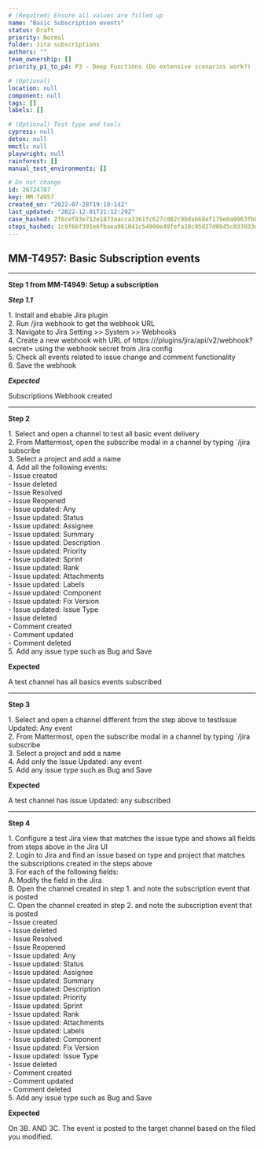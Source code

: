 ```yaml
---
# (Required) Ensure all values are filled up
name: "Basic Subscription events"
status: Draft
priority: Normal
folder: Jira subscriptions
authors: ""
team_ownership: []
priority_p1_to_p4: P3 - Deep Functions (Do extensive scenarios work?)

# (Optional)
location: null
component: null
tags: []
labels: []

# (Optional) Test type and tools
cypress: null
detox: null
mmctl: null
playwright: null
rainforest: []
manual_test_environments: []

# Do not change
id: 26724787
key: MM-T4957
created_on: "2022-07-28T19:19:14Z"
last_updated: "2022-12-01T21:12:29Z"
case_hashed: 2f6cef83e712e1873aacca3361fc627cd82c9bdab68ef179e0a9963fb07752b3fb09546a61ea101c54ceb979ba118a29
steps_hashed: 1c9f66f391e6fbaea981041c54900e49fefa20c95d27d0845c033933dac5ebb0fe3bd786033209a2667d5cccd8642d5f
---
```


<!-- (Auto-generated) Based on frontmatter's "key" and "name" -->

## MM-T4957: Basic Subscription events

---

**Step 1 from MM-T4949: Setup a subscription**

<!-- (Auto-generated) Note: Step 1.1 should not be updated here. Instead, modify directly to the referenced MM-T4949 test case. -->

_**Step 1.1**_

1\. Install and ebable Jira plugin\
2\. Run /jira webhook to get the webhook URL\
3\. Navigate to Jira Setting >> System >> Webhooks\
4\. Create a new webhook with URL of https\:///plugins/jira/api/v2/webhook?secret= using the webhook secret from Jira config\
5\. Check all events related to issue change and comment functionality\
6\. Save the webhook

_**Expected**_

Subscriptions Webhook created

---

**Step 2**

1\. Select and open a channel to test all basic event delivery\
2\. From Mattermost, open the subscribe modal in a channel by typing \`/jira subscribe\
3\. Select a project and add a name\
4\. Add all the following events:\
\- Issue created\
\- Issue deleted\
\- Issue Resolved\
\- Issue Reopened\
\- Issue updated: Any\
\- Issue updated: Status\
\- Issue updated: Assignee\
\- Issue updated: Summary\
\- Issue updated: Description\
\- Issue updated: Priority\
\- Issue updated: Sprint\
\- Issue updated: Rank\
\- Issue updated: Attachments\
\- Issue updated: Labels\
\- Issue updated: Component\
\- Issue updated: Fix Version\
\- Issue updated: Issue Type\
\- Issue deleted\
\- Comment created\
\- Comment updated\
\- Comment deleted\
5\. Add any issue type such as Bug and Save

**Expected**

A test channel has all basics events subscribed

---

**Step 3**

1\. Select and open a channel different from the step above to testIssue Updated: Any event\
2\. From Mattermost, open the subscribe modal in a channel by typing \`/jira subscribe\
3\. Select a project and add a name\
4\. Add only the Issue Updated: any event\
5\. Add any issue type such as Bug and Save

**Expected**

A test channel has issue Updated: any subscribed

---

**Step 4**

1\. Configure a test Jira view that matches the issue type and shows all fields from steps above in the Jira UI\
2\. Login to Jira and find an issue based on type and project that matches the subscriptions created in the steps above\
3\. For each of the following fields:\
A. Modify the field in the Jira\
B. Open the channel created in step 1. and note the subscription event that is posted\
C. Open the channel created in step 2. and note the subscription event that is posted\
\- Issue created\
\- Issue deleted\
\- Issue Resolved\
\- Issue Reopened\
\- Issue updated: Any\
\- Issue updated: Status\
\- Issue updated: Assignee\
\- Issue updated: Summary\
\- Issue updated: Description\
\- Issue updated: Priority\
\- Issue updated: Sprint\
\- Issue updated: Rank\
\- Issue updated: Attachments\
\- Issue updated: Labels\
\- Issue updated: Component\
\- Issue updated: Fix Version\
\- Issue updated: Issue Type\
\- Issue deleted\
\- Comment created\
\- Comment updated\
\- Comment deleted\
5\. Add any issue type such as Bug and Save

**Expected**

On 3B. AND 3C. The event is posted to the target channel based on the filed you modified.
